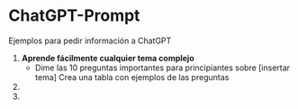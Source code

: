 # ChatGPT-Prompt
Ejemplos para pedir información a ChatGPT 

1. **Aprende fácilmente cualquier tema complejo**
   - Dime las 10 preguntas importantes para principiantes sobre [insertar tema] Crea una tabla con ejemplos de las preguntas 
2. 
3. 

